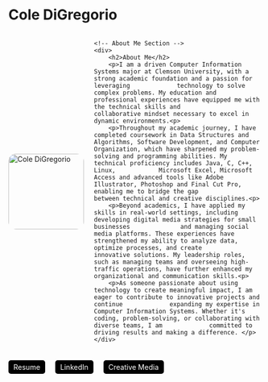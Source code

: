 # Cole DiGregorio

<div style="display: flex; align-items: center;">
    <!-- Profile Image Section -->
    <div style="margin-right: 20px;">
        <img src="Cole.JPG" alt="Cole DiGregorio" style="width: 150px; border-radius: 10%;">
    </div>
    
    <!-- About Me Section -->
    <div>
        <h2>About Me</h2>
        <p>I am a driven Computer Information Systems major at Clemson University, with a strong academic foundation and a passion for leveraging             technology to solve complex problems. My education and professional experiences have equipped me with the technical skills and                     collaborative mindset necessary to excel in dynamic environments.<p>
        <p>Throughout my academic journey, I have completed coursework in Data Structures and Algorithms, Software Development, and Computer                  Organization, which have sharpened my problem-solving and programming abilities. My technical proficiency includes Java, C, C++, Linux,            Microsoft Excel, Microsoft Access and advanced tools like Adobe Illustrator, Photoshop and Final Cut Pro, enabling me to bridge the gap            between technical and creative disciplines.<p> 
        <p>Beyond academics, I have applied my skills in real-world settings, including developing digital media strategies for small businesses              and managing social media platforms. These experiences have strengthened my ability to analyze data, optimize processes, and create                innovative solutions. My leadership roles, such as managing teams and overseeing high-traffic operations, have further enhanced my                 organizational and communication skills.<p>
        <p>As someone passionate about using technology to create meaningful impact, I am eager to contribute to innovative projects and continue             expanding my expertise in Computer Information Systems. Whether it's coding, problem-solving, or collaborating with diverse teams, I am             committed to driving results and making a difference. </p>
    </div>
</div>

<!-- Navigation Links -->
<div style="display: flex; gap: 20px; margin-top: 20px;">
    <a href="resume.html" style="text-decoration: none; color: white; background-color: #000000; padding: 5px 10px; border-radius: 5px;">Resume</a>
    <a href="linkedin-me.html" style="text-decoration: none; color: white; background-color: #000000; padding: 5px 10px; border-radius: 5px;">LinkedIn</a>
    <a href="social-media.html" style="text-decoration: none; color: white; background-color: #000000; padding: 5px 10px; border-radius: 5px;">Creative Media</a>
</div>




